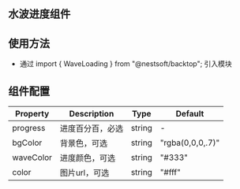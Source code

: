 ## 水波进度组件 ##


## 使用方法 ##
* 通过 import { WaveLoading } from "@nestsoft/backtop"; 引入模块


## 组件配置 ##

| Property | Description | Type | Default |
| -------- | ----------- | ---- | ------- |
| progress | 进度百分百，必选 | string | - |
| bgColor | 背景色，可选 | string | "rgba(0,0,0,.7)" |
| waveColor | 进度颜色，可选 | string | "#333" |
| color | 图片url，可选 | string | "#fff" |

